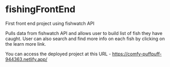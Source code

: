 # fishingFrontEnd
First front end project using fishwatch API


Pulls data from fishwatch API and allows user to build list of fish they have caught.
User can also search and find more info on each fish by clicking on the learn more link.

You can access the deployed project at this URL -
https://comfy-puffpuff-944363.netlify.app/
